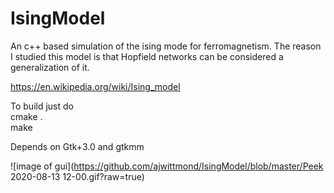 # IsingModel
An c++ based simulation of the ising mode for ferromagnetism.  The reason I studied this model is that Hopfield networks can be considered a
generalization of it.

https://en.wikipedia.org/wiki/Ising_model

To build just do <br>
cmake . <br>
make 

Depends on Gtk+3.0 and gtkmm

![image of gui](https://github.com/ajwittmond/IsingModel/blob/master/Peek 2020-08-13 12-00.gif?raw=true)

